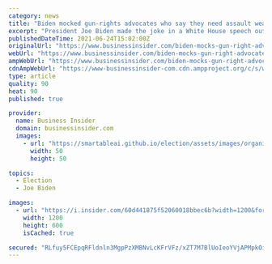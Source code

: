 ```yaml
---
category: news
title: "Biden mocked gun-rights advocates who say they need assault weapons to fight the government: 'You need F-15s and maybe some nuclear weapons'"
excerpt: "President Joe Biden made the joke in a White House speech outlining his administration's plan to combat gun violence in the US."
publishedDateTime: 2021-06-24T15:02:00Z
originalUrl: "https://www.businessinsider.com/biden-mocks-gun-right-advocates-who-say-assault-weapons-needed-fight-government-2021-6"
webUrl: "https://www.businessinsider.com/biden-mocks-gun-right-advocates-who-say-assault-weapons-needed-fight-government-2021-6"
ampWebUrl: "https://www.businessinsider.com/biden-mocks-gun-right-advocates-who-say-assault-weapons-needed-fight-government-2021-6?amp"
cdnAmpWebUrl: "https://www-businessinsider-com.cdn.ampproject.org/c/s/www.businessinsider.com/biden-mocks-gun-right-advocates-who-say-assault-weapons-needed-fight-government-2021-6?amp"
type: article
quality: 90
heat: 90
published: true

provider:
  name: Business Insider
  domain: businessinsider.com
  images:
    - url: "https://smartableai.github.io/election/assets/images/organizations/businessinsider.com-50x50.jpg"
      width: 50
      height: 50

topics:
  - Election
  - Joe Biden

images:
  - url: "https://i.insider.com/60d441875f52060018bbec6b?width=1200&format=jpeg"
    width: 1200
    height: 600
    isCached: true

secured: "RLfuy5FCEpqRFldnln3MgpPzXMBNvLcKFrVFz/xZT7M7BlUoIeoYVjAPMpkOizlePL5KYzNEuJdIxmwLTuLR6dGL4MHzbOyOPS6ZRyoPgUnxUgd+WkBml71AM8n/NWOwS49t4hWrn3dYZ1it/RHveTdsetmHmlG6YoSXApV8ylLWOffkp5tUrpcbLQRYbZlqY/Wtq8R8X4F7jnY103T+jkCS8xIHrNejTIHAuBNla9a6eE0EBmYQ3bvgxc9/zXnfAAi3Ux6d5I3f8IzwwqT7cswSSPWo42C4AZ+AGX11Gpbxe5085q6TwSR2aOyS6LwTCWsNfJgPV9AOosfzwk3SogQ5W6GY3vIeUBaTCh3DfPQ=;LfTVJJXlTdCyQ3iq0+399A=="
---
```


